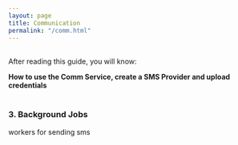 ```yaml
---
layout: page
title: Communication
permalink: "/comm.html"
---
```

<div class="summary" markdown="1">
<br/>
After reading this guide, you will know:

<b>How to use the Comm Service, create a SMS Provider and upload credentials</b>
<br/><br/>
</div>


### 3. Background Jobs

workers for sending sms
